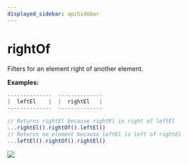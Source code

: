```yaml
---
displayed_sidebar: apiSidebar
---
```

# rightOf

Filters for an element right of another element.

**Examples:**
```typescript 
--------------  --------------
|  leftEl    |  |  rightEl   |
--------------  --------------

// Returns rightEl because rightEl is right of leftEl
...rightEl().rightOf().leftEl()
// Returns no element because leftEl is left of rightEl
...leftEl().rightOf().rightEl()
```
![](/img/gif/rightOf.gif)


